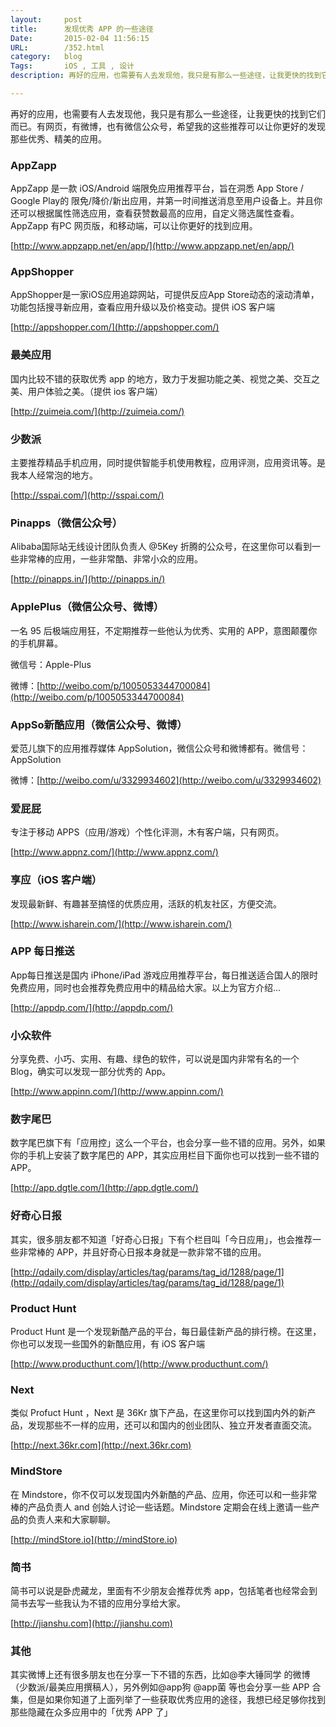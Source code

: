 ```yaml
---
layout:		post
title:		发现优秀 APP 的一些途径
Date:		2015-02-04 11:56:15
URL:		/352.html
category:	blog
Tags: 		iOS , 工具 , 设计
description: 再好的应用，也需要有人去发现他，我只是有那么一些途径，让我更快的找到它们而已。有网页，有微博，也有微信公众号，希望我的这些推荐可以让你更好的发现那些优秀、精美的应用。more

---
```





再好的应用，也需要有人去发现他，我只是有那么一些途径，让我更快的找到它们而已。有网页，有微博，也有微信公众号，希望我的这些推荐可以让你更好的发现那些优秀、精美的应用。

### AppZapp

AppZapp 是一款 iOS/Android 端限免应用推荐平台，旨在洞悉 App Store / Google Play的 限免/降价/新出应用，并第一时间推送消息至用户设备上。并且你还可以根据属性筛选应用，查看获赞数最高的应用，自定义筛选属性查看。AppZapp 有PC 网页版，和移动端，可以让你更好的找到应用。

[http://www.appzapp.net/en/app/](http://www.appzapp.net/en/app/)

### AppShopper

AppShopper是一家iOS应用追踪网站，可提供反应App Store动态的滚动清单，功能包括搜寻新应用，查看应用升级以及价格变动。提供 iOS 客户端

[http://appshopper.com/](http://appshopper.com/)

### 最美应用

国内比较不错的获取优秀 app 的地方，致力于发掘功能之美、视觉之美、交互之美、用户体验之美。（提供 ios 客户端）

[http://zuimeia.com/](http://zuimeia.com/)

### 少数派

主要推荐精品手机应用，同时提供智能手机使用教程，应用评测，应用资讯等。是我本人经常泡的地方。

[http://sspai.com/](http://sspai.com/)

### Pinapps（微信公众号）

Alibaba国际站无线设计团队负责人 @5Key 折腾的公众号，在这里你可以看到一些非常棒的应用，一些非常酷、非常小众的应用。

[http://pinapps.in/](http://pinapps.in/)

### ApplePlus（微信公众号、微博）

一名 95 后极端应用狂，不定期推荐一些他认为优秀、实用的 APP，意图颠覆你的手机屏幕。

微信号：Apple-Plus

微博：[http://weibo.com/p/1005053344700084](http://weibo.com/p/1005053344700084)

### AppSo新酷应用（微信公众号、微博）

爱范儿旗下的应用推荐媒体 AppSolution，微信公众号和微博都有。微信号：AppSolution

微博：[http://weibo.com/u/3329934602](http://weibo.com/u/3329934602)

### 爱屁屁

专注于移动 APPS（应用/游戏）个性化评测，木有客户端，只有网页。

[http://www.appnz.com/](http://www.appnz.com/)

### 享应（iOS 客户端）

发现最新鲜、有趣甚至搞怪的优质应用，活跃的机友社区，方便交流。

[http://www.isharein.com/](http://www.isharein.com/)

### APP 每日推送

App每日推送是国内 iPhone/iPad 游戏应用推荐平台，每日推送适合国人的限时免费应用，同时也会推荐免费应用中的精品给大家。以上为官方介绍...

[http://appdp.com/](http://appdp.com/)

### 小众软件

分享免费、小巧、实用、有趣、绿色的软件，可以说是国内非常有名的一个 Blog，确实可以发现一部分优秀的 App。

[http://www.appinn.com/](http://www.appinn.com/)

### 数字尾巴

数字尾巴旗下有「应用控」这么一个平台，也会分享一些不错的应用。另外，如果你的手机上安装了数字尾巴的 APP，其实应用栏目下面你也可以找到一些不错的APP。

[http://app.dgtle.com/](http://app.dgtle.com/)

### 好奇心日报

其实，很多朋友都不知道「好奇心日报」下有个栏目叫「今日应用」，也会推荐一些非常棒的 APP，并且好奇心日报本身就是一款非常不错的应用。

[http://qdaily.com/display/articles/tag/params/tag_id/1288/page/1](http://qdaily.com/display/articles/tag/params/tag_id/1288/page/1)

### Product Hunt

Product Hunt 是一个发现新酷产品的平台，每日最佳新产品的排行榜。在这里，你也可以发现一些国外的新酷应用，有 iOS 客户端

[http://www.producthunt.com/](http://www.producthunt.com/)

### Next

类似 Profuct Hunt ，Next 是 36Kr 旗下产品，在这里你可以找到国内外的新产品，发现那些不一样的应用，还可以和国内的创业团队、独立开发者直面交流。

[http://next.36kr.com](http://next.36kr.com)

### MindStore

在 Mindstore，你不仅可以发现国内外新酷的产品、应用，你还可以和一些非常棒的产品负责人 and 创始人讨论一些话题。Mindstore 定期会在线上邀请一些产品的负责人来和大家聊聊。

[http://mindStore.io](http://mindStore.io)

### 简书

简书可以说是卧虎藏龙，里面有不少朋友会推荐优秀 app，包括笔者也经常会到简书去写一些我认为不错的应用分享给大家。

[http://jianshu.com](http://jianshu.com)

### 其他

其实微博上还有很多朋友也在分享一下不错的东西，比如@李大锤同学 的微博（少数派/最美应用撰稿人），另外例如@app狗 @app菌 等也会分享一些 APP 合集，但是如果你知道了上面列举了一些获取优秀应用的途径，我想已经足够你找到那些隐藏在众多应用中的「优秀 APP 了」